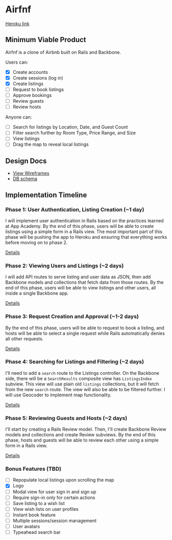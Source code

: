# Airfnf

[Heroku link][heroku]

[heroku]: http://airfnf.herokuapp.com/

## Minimum Viable Product
Airfnf is a clone of Airbnb built on Rails and Backbone.

Users can:
- [x] Create accounts
- [x] Create sessions (log in)
- [x] Create listings
- [ ] Request to book listings
- [ ] Approve bookings
- [ ] Review guests
- [ ] Review hosts

Anyone can:
- [ ] Search for listings by Location, Date, and Guest Count
- [ ] Filter search further by Room Type, Price Range, and Size
- [ ] View listings
- [ ] Drag the map to reveal local listings

## Design Docs
* [View Wireframes][views]
* [DB schema][schema]

[views]: ./Proposal/docs/views.md
[schema]: ./Proposal/docs/schema.md

## Implementation Timeline

### Phase 1: User Authentication, Listing Creation (~1 day)
I will implement user authentication in Rails based on the practices learned at App Academy. By the end of this phase, users will be able to create listings using a simple form in a Rails view. The most important part of this phase will be pushing the app to Heroku and ensuring that everything works before moving on to phase 2.

[Details][phase-one]

### Phase 2: Viewing Users and Listings (~2 days)
I will add API routes to serve listing and user data as JSON, then add Backbone models and collections that fetch data from those routes. By the end of this phase, users will be able to view listings and other users, all inside a single Backbone app.

[Details][phase-two]

### Phase 3: Request Creation and Approval  (~1-2 days)
By the end of this phase, users will be able to request to book a listing, and hosts will be able to select a single request while Rails automatically denies all other requests.

[Details][phase-three]

### Phase 4: Searching for Listings and Filtering (~2 days)
I'll need to add a `search` route to the Listings controller. On the
Backbone side, there will be a `SearchResults` composite view has `ListingsIndex` subview. This view will use plain old `listings`
collections, but it will fetch from the new `search` route. The view will also be able to be filtered further. I will use Geocoder to implement map functionality.

[Details][phase-four]

### Phase 5: Reviewing Guests and Hosts (~2 days)
I'll start by creating a Rails Review model. Then, I'll create Backbone Review models and collections and create Review subviews. By the end of this phase, hosts and guests will be able to review each other using a simple form in a Rails view.

[Details][phase-five]

### Bonus Features (TBD)
- [ ] Repopulate local listings upon scrolling the map
- [x] Logo
- [ ] Modal view for user sign in and sign up
- [ ] Require sign-in only for certain actions
- [ ] Save listing to a wish list
- [ ] View wish lists on user profiles
- [ ] Instant book feature
- [ ] Multiple sessions/session management
- [ ] User avatars
- [ ] Typeahead search bar

[phase-one]: ./Proposal/docs/phases/phase1.md
[phase-two]: ./Proposal/docs/phases/phase2.md
[phase-three]: ./Proposal/docs/phases/phase3.md
[phase-four]: ./Proposal/docs/phases/phase4.md
[phase-five]: ./Proposal/docs/phases/phase5.md
